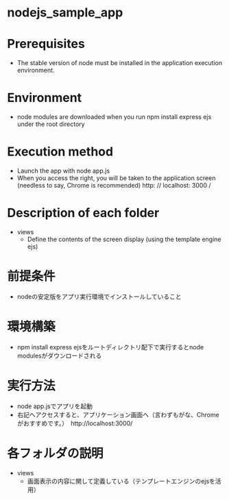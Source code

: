 # nodejs_sample_app

# Prerequisites

- The stable version of node must be installed in the application execution environment.

# Environment

- node modules are downloaded when you run npm install express ejs under the root directory

# Execution method

- Launch the app with node app.js
- When you access the right, you will be taken to the application screen (needless to say, Chrome is recommended) http: // localhost: 3000 /

# Description of each folder

- views
   - Define the contents of the screen display (using the template engine ejs)

# 前提条件

- nodeの安定版をアプリ実行環境でインストールしていること

# 環境構築

- npm install express ejsをルートディレクトリ配下で実行するとnode modulesがダウンロードされる

# 実行方法

- node app.jsでアプリを起動
- 右記へアクセスすると、アプリケーション画面へ（言わずもがな、Chromeがおすすめです。）　http://localhost:3000/

# 各フォルダの説明

- views
  - 画面表示の内容に関して定義している（テンプレートエンジンのejsを活用）
